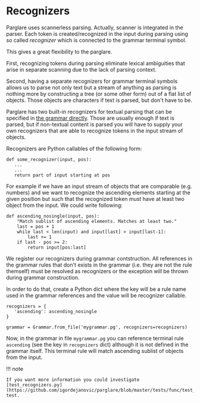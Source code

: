 # Recognizers

Parglare uses scannerless parsing. Actually, scanner is integrated in the
parser. Each token is created/recognized in the input during parsing using so
called _recognizer_ which is connected to the grammar terminal symbol.

This gives a great flexibility to the parglare.

First, recognizing tokens during parsing eliminate lexical ambiguities that
arise in separate scanning due to the lack of parsing context.

Second, having a separate recognizers for grammar terminal symbols allows us to
parse not only text but a stream of anything as parsing is nothing more by
constructing a tree (or some other form) out of a flat list of objects. Those
objects are characters if text is parsed, but don't have to be.

Parglare has two built-in recognizers for textual parsing that can be specified
in [the grammar directly](./grammar.md#string-recognizer). Those are usually
enough if text is parsed, but if non-textual content is parsed you will have to
supply your own recognizers that are able to recognize tokens in the input
stream of objects.

Recognizers are Python callables of the following form:

    def some_recognizer(input, pos):
       ...
       ...
       return part of input starting at pos


For example if we have an input stream of objects that are comparable (e.g.
numbers) and we want to recognize the ascending elements starting at the given
position but such that the recognized token must have at least two object from
the input. We could write following:

    def ascending_nosingle(input, pos):
        "Match sublist of ascending elements. Matches at least two."
        last = pos + 1
        while last < len(input) and input[last] > input[last-1]:
            last += 1
        if last - pos >= 2:
            return input[pos:last]

We register our recognizers during grammar contstruction. All references in the
grammar rules that don't exists in the grammar (i.e. they are not the rule
themself) must be resolved as recognizers or the exception will be thrown during
grammar construction.

In order to do that, create a Python dict where the key will be a rule name used
in the grammar references and the value will be recognizer callable.


    recognizers = {
       'ascending': ascending_nosingle
    }

    grammar = Grammar.from_file('mygrammar.pg', recognizers=recognizers)


Now, in the grammar in file `mygrammar.pg` you can reference terminal rule
`ascending` (see the key in `recognizers` dict) although it is not defined in
the grammar itself. This terminal rule will match ascending sublist of objects
from the input.

!!! note

    If you want more information you could investigate
    [test_recognizers.py](https://github.com/igordejanovic/parglare/blob/master/tests/func/test_recognizers.py) test.
